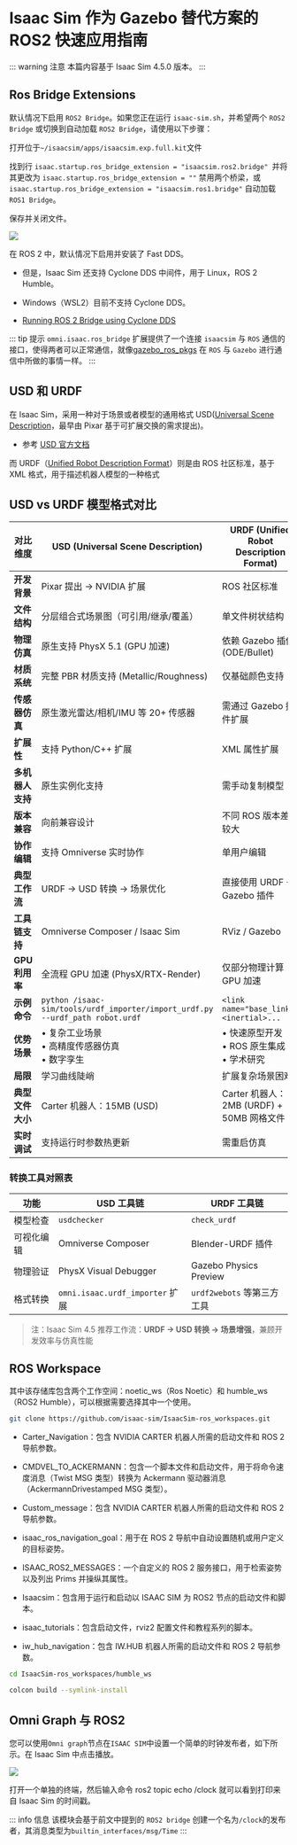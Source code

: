 # Isaac Sim 作为 Gazebo 替代方案的 ROS2 快速应用指南

::: warning 注意
本篇内容基于 Isaac Sim 4.5.0 版本。
:::

## Ros Bridge Extensions

默认情况下启用 `ROS2 Bridge`。如果您正在运行 `isaac-sim.sh`，并希望两个 `ROS2 Bridge` 或切换到自动加载 `ROS2 Bridge`，请使用以下步骤：

打开位于`~/isaacsim/apps/isaacsim.exp.full.kit`文件


找到行 `isaac.startup.ros_bridge_extension = "isaacsim.ros2.bridge" `并将其更改为 `isaac.startup.ros_bridge_extension = ""` 禁用两个桥梁，或 `isaac.startup.ros_bridge_extension = "isaacsim.ros1.bridge"` 自动加载 `ROS1 Bridge`。

保存并关闭文件。

![](https://docs.isaacsim.omniverse.nvidia.com/latest/_images/isaac_ros_install_enable_extension.png)

在 ROS 2 中，默认情况下启用并安装了 Fast DDS。
- 但是，Isaac Sim 还支持 Cyclone DDS 中间件，用于 Linux，ROS 2 Humble。
- Windows（WSL2）目前不支持 Cyclone DDS。

- [Running ROS 2 Bridge using Cyclone DDS](https://docs.isaacsim.omniverse.nvidia.com/latest/installation/install_ros.html#running-ros-2-bridge-using-cyclone-dds)

::: tip 提示
`omni.isaac.ros_bridge` 扩展提供了一个连接 `isaacsim` 与 `ROS` 通信的接口，使得两者可以正常通信，就像[gazebo_ros_pkgs](https://github.com/ros-simulation/gazebo_ros_pkgs?tab=readme-ov-file) 在 `ROS` 与 `Gazebo` 进行通信中所做的事情一样。
:::

## USD 和 URDF

在 Isaac Sim，采用一种对于场景或者模型的通用格式 USD([Universal Scene Description](https://github.com/PixarAnimationStudios/OpenUSD?tab=readme-ov-file)，最早由 Pixar 基于可扩展交换的需求提出)。

- 参考 [USD 官方文档](https://docs.omniverse.nvidia.com/usd/latest/overview.html)

而 URDF（[Unified Robot Description Format](http://wiki.ros.org/urdf)）则是由 ROS 社区标准，基于 XML 格式，用于描述机器人模型的一种格式

## USD vs URDF 模型格式对比

| 对比维度           | USD (Universal Scene Description)                                                                 | URDF (Unified Robot Description Format)                                      |
|--------------------|---------------------------------------------------------------------------------------------------|-----------------------------------------------------------------------------|
| **开发背景**       | Pixar 提出 → NVIDIA 扩展                                                                         | ROS 社区标准                                                                |
| **文件结构**       | 分层组合式场景图（可引用/继承/覆盖）                                                              | 单文件树状结构                                                              |
| **物理仿真**       | 原生支持 PhysX 5.1 (GPU 加速)                                                                    | 依赖 Gazebo 插件 (ODE/Bullet)                                               |
| **材质系统**       | 完整 PBR 材质支持 (Metallic/Roughness)                                                           | 仅基础颜色支持                                                              |
| **传感器仿真**     | 原生激光雷达/相机/IMU 等 20+ 传感器                                                               | 需通过 Gazebo 插件扩展                                                      |
| **扩展性**         | 支持 Python/C++ 扩展                                                                             | XML 属性扩展                                                                |
| **多机器人支持**   | 原生实例化支持                                                                                    | 需手动复制模型                                                              |
| **版本兼容**       | 向前兼容设计                                                                                      | 不同 ROS 版本差异较大                                                       |
| **协作编辑**       | 支持 Omniverse 实时协作                                                                          | 单用户编辑                                                                  |
| **典型工作流**     | URDF → USD 转换 → 场景优化                                                                        | 直接使用 URDF + Gazebo 插件                                                 |
| **工具链支持**     | Omniverse Composer / Isaac Sim                                                                    | RViz / Gazebo                                                               |
| **GPU 利用率**     | 全流程 GPU 加速 (PhysX/RTX-Render)                                                                | 仅部分物理计算 GPU 加速                                                     |
| **示例命令**       | `python /isaac-sim/tools/urdf_importer/import_urdf.py --urdf_path robot.urdf`                     | `<link name="base_link"><inertial>...`                                      |
| **优势场景**       | • 复杂工业场景<br>• 高精度传感器仿真<br>• 数字孪生                                                | • 快速原型开发<br>• ROS 原生集成<br>• 学术研究                              |
| **局限**           | 学习曲线陡峭                                                                                      | 扩展复杂场景困难                                                            |
| **典型文件大小**   | Carter 机器人：15MB (USD)                                                                        | Carter 机器人：2MB (URDF) + 50MB 网格文件                                   |
| **实时调试**       | 支持运行时参数热更新                                                                              | 需重启仿真                                                                  |

### 转换工具对照表
| 功能                | USD 工具链                            | URDF 工具链                  |
|---------------------|---------------------------------------|------------------------------|
| 模型检查            | `usdchecker`                          | `check_urdf`                 |
| 可视化编辑          | Omniverse Composer                    | Blender-URDF 插件            |
| 物理验证            | PhysX Visual Debugger                 | Gazebo Physics Preview       |
| 格式转换            | `omni.isaac.urdf_importer` 扩展       | `urdf2webots` 等第三方工具   |

> 注：Isaac Sim 4.5 推荐工作流：**URDF → USD 转换 → 场景增强**，兼顾开发效率与仿真性能

## ROS Workspace

其中该存储库包含两个工作空间：noetic_ws（Ros Noetic）和 humble_ws（ROS2 Humble），可以根据需要选择其中一个使用。

```bash
git clone https://github.com/isaac-sim/IsaacSim-ros_workspaces.git
```

- Carter_Navigation：包含 NVIDIA CARTER 机器人所需的启动文件和 ROS 2 导航参数。

- CMDVEL_TO_ACKERMANN：包含一个脚本文件和启动文件，用于将命令速度消息（Twist MSG 类型）转换为 Ackermann 驱动器消息（AckermannDrivestamped MSG 类型）。

- Custom_message：包含 NVIDIA CARTER 机器人所需的启动文件和 ROS 2 导航参数。

- isaac_ros_navigation_goal：用于在 ROS 2 导航中自动设置随机或用户定义的目标姿势。

- ISAAC_ROS2_MESSAGES：一个自定义的 ROS 2 服务接口，用于检索姿势以及列出 Prims 并操纵其属性。

- Isaacsim：包含用于运行和启动以 ISAAC SIM 为 ROS2 节点的启动文件和脚本。

- isaac_tutorials：包含启动文件，rviz2 配置文件和教程系列的脚本。

- iw_hub_navigation：包含 IW.HUB 机器人所需的启动文件和 ROS 2 导航参数。

```bash
cd IsaacSim-ros_workspaces/humble_ws

colcon build --symlink-install
```

## Omni Graph 与 ROS2

您可以使用`Omni graph`节点在`ISAAC SIM`中设置一个简单的时钟发布者，如下所示。在 Isaac Sim 中点击播放。

![](https://docs.isaacsim.omniverse.nvidia.com/latest/_images/isaac_main_installation_ros2_docker.png)

打开一个单独的终端，然后输入命令 ros2 topic echo /clock 就可以看到打印来自 Isaac Sim 的时间戳。

::: info 信息
该模块会基于前文中提到的 `ROS2 bridge` 创建一个名为`/clock`的发布者，其消息类型为`builtin_interfaces/msg/Time`
:::